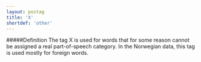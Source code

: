 ```yaml
---
layout: postag
title: 'X'
shortdef: 'other'
---
```

#####Definition
The tag X is used for words that for some reason cannot be assigned a real part-of-speech category.
In the Norwegian data, this tag is used mostly for foreign words.


